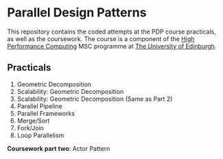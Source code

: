 Parallel Design Patterns
===

This repository contains the coded attempts at the PDP course practicals, as well as the coursework. The course is a component of the [High Performance Computing](http://www.ed.ac.uk/studying/postgraduate/degrees/index.php?r=site/view&id=187) MSC programme at [The University of Edinburgh](http://www.ed.ac.uk/).

Practicals
---

1. Geometric Decomposition
2. Scalability: Geometric Decomposition
3. Scalability: Geometric Decomposition (Same as Part 2)
4. Parallel Pipeline
5. Parallel Frameworks
6. Merge/Sort
7. Fork/Join
8. Loop Parallelism

**Coursework part two**: Actor Pattern
